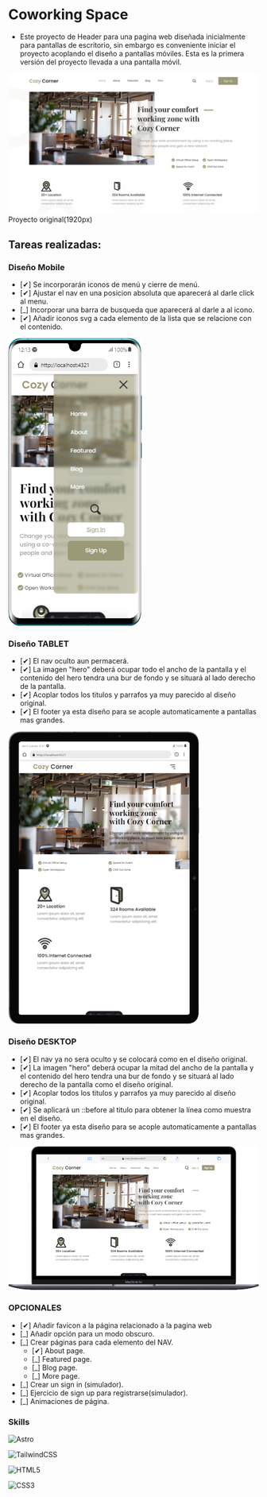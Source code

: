 # Coworking Space
- Este proyecto de Header para una pagina web diseñada inicialmente para pantallas de escritorio, sin embargo es conveniente iniciar el proyecto acoplando el diseño a pantallas móviles. Esta es la primera versión del proyecto llevada a una pantalla móvil.

![alt text](header03.jpg)
Proyecto original(1920px)

## Tareas realizadas:

### Diseño Mobile
- [✔] Se incorporarán iconos de menú y cierre de menú.
- [✔] Ajustar el nav en una posicion absoluta que aparecerá al darle click al menu.
- [_] Incorporar una barra de busqueda que aparecerá al darle a al icono.
- [✔] Añadir iconos svg a cada elemento de la lista que se relacione con el contenido.

![alt text](header03-mobile.png)

### Diseño TABLET
- [✔] El nav oculto aun permacerá.
- [✔] La imagen "hero" deberá ocupar todo el ancho de la pantalla y el contenido del hero tendra una bur de fondo y se situará al lado derecho de la pantalla.
- [✔] Acoplar todos los titulos  y parrafos ya muy parecido al diseño original.
- [✔] El footer ya esta diseño para se acople automaticamente a pantallas mas grandes.

![alt text](header03-tablet.png)

### Diseño DESKTOP
- [✔] El nav ya no sera oculto y se colocará como en el diseño original.
- [✔] La imagen "hero" deberá ocupar la mitad del ancho de la pantalla y el contenido del hero tendra una bur de fondo y se situará al lado derecho de la pantalla como el diseño original.
- [✔] Acoplar todos los titulos  y parrafos ya muy parecido al diseño original.
- [✔] Se aplicará un ::before al titulo para obtener la línea como muestra en el diseño.
- [✔] El footer ya esta diseño para se acople automaticamente a pantallas mas grandes.

![alt text](header03-desktop.png)

### OPCIONALES
- [✔] Añadir favicon a la página relacionado a la pagina web
- [_] Añadir opción para un modo obscuro.
- [_] Crear páginas para cada elemento del NAV.
    - [✔] About page.
    - [_] Featured page.
    - [_] Blog page.
    - [_] More page.
- [_] Crear un sign in (simulador).
- [_] Ejercicio de sign up para registrarse(simulador).
- [_] Animaciones de página.


### Skills
![Astro](https://img.shields.io/badge/astro-%232C2052.svg?style=for-the-badge&logo=astro&logoColor=white)

![TailwindCSS](https://img.shields.io/badge/tailwindcss-%2338B2AC.svg?style=for-the-badge&logo=tailwind-css&logoColor=white)

![HTML5](https://img.shields.io/badge/html5-%23E34F26.svg?style=for-the-badge&logo=html5&logoColor=white)

![CSS3](https://img.shields.io/badge/css3-%231572B6.svg?style=for-the-badge&logo=css3&logoColor=white)
